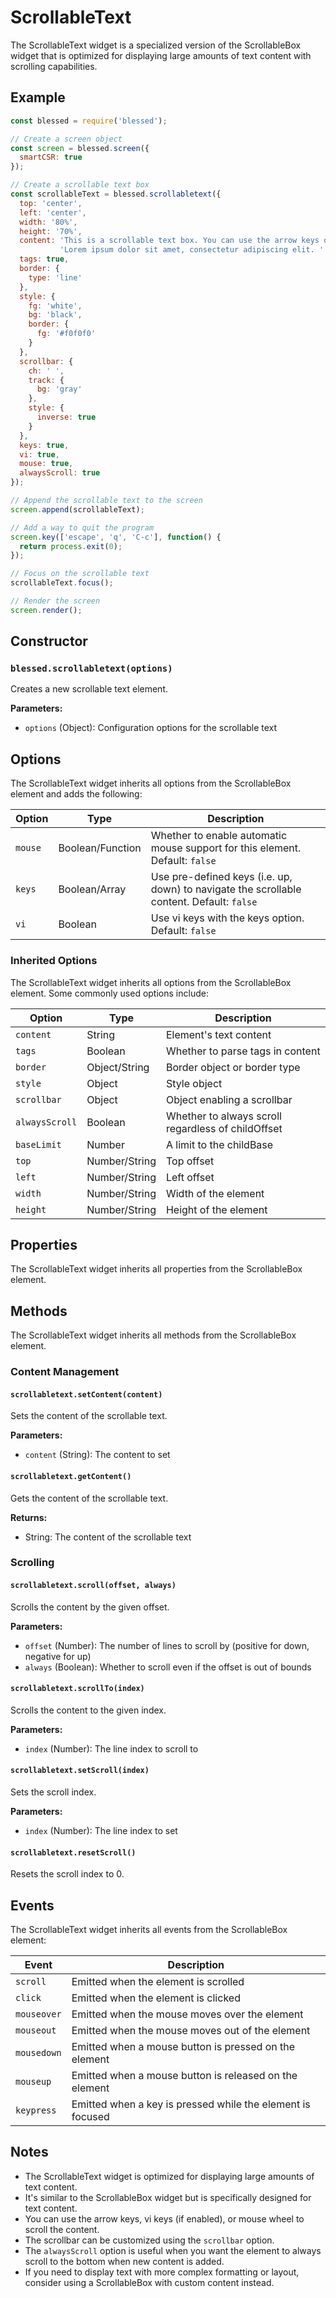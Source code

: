 # ScrollableText

The ScrollableText widget is a specialized version of the ScrollableBox widget that is optimized for displaying large amounts of text content with scrolling capabilities.

## Example

```javascript
const blessed = require('blessed');

// Create a screen object
const screen = blessed.screen({
  smartCSR: true
});

// Create a scrollable text box
const scrollableText = blessed.scrollabletext({
  top: 'center',
  left: 'center',
  width: '80%',
  height: '70%',
  content: 'This is a scrollable text box. You can use the arrow keys or mouse wheel to scroll.\n\n' +
           'Lorem ipsum dolor sit amet, consectetur adipiscing elit. '.repeat(100),
  tags: true,
  border: {
    type: 'line'
  },
  style: {
    fg: 'white',
    bg: 'black',
    border: {
      fg: '#f0f0f0'
    }
  },
  scrollbar: {
    ch: ' ',
    track: {
      bg: 'gray'
    },
    style: {
      inverse: true
    }
  },
  keys: true,
  vi: true,
  mouse: true,
  alwaysScroll: true
});

// Append the scrollable text to the screen
screen.append(scrollableText);

// Add a way to quit the program
screen.key(['escape', 'q', 'C-c'], function() {
  return process.exit(0);
});

// Focus on the scrollable text
scrollableText.focus();

// Render the screen
screen.render();
```

## Constructor

### `blessed.scrollabletext(options)`

Creates a new scrollable text element.

**Parameters:**

- `options` (Object): Configuration options for the scrollable text

## Options

The ScrollableText widget inherits all options from the ScrollableBox element and adds the following:

| Option | Type | Description |
|--------|------|-------------|
| `mouse` | Boolean/Function | Whether to enable automatic mouse support for this element. Default: `false` |
| `keys` | Boolean/Array | Use pre-defined keys (i.e. up, down) to navigate the scrollable content. Default: `false` |
| `vi` | Boolean | Use vi keys with the keys option. Default: `false` |

### Inherited Options

The ScrollableText widget inherits all options from the ScrollableBox element. Some commonly used options include:

| Option | Type | Description |
|--------|------|-------------|
| `content` | String | Element's text content |
| `tags` | Boolean | Whether to parse tags in content |
| `border` | Object/String | Border object or border type |
| `style` | Object | Style object |
| `scrollbar` | Object | Object enabling a scrollbar |
| `alwaysScroll` | Boolean | Whether to always scroll regardless of childOffset |
| `baseLimit` | Number | A limit to the childBase |
| `top` | Number/String | Top offset |
| `left` | Number/String | Left offset |
| `width` | Number/String | Width of the element |
| `height` | Number/String | Height of the element |

## Properties

The ScrollableText widget inherits all properties from the ScrollableBox element.

## Methods

The ScrollableText widget inherits all methods from the ScrollableBox element.

### Content Management

#### `scrollabletext.setContent(content)`

Sets the content of the scrollable text.

**Parameters:**

- `content` (String): The content to set

#### `scrollabletext.getContent()`

Gets the content of the scrollable text.

**Returns:**

- String: The content of the scrollable text

### Scrolling

#### `scrollabletext.scroll(offset, always)`

Scrolls the content by the given offset.

**Parameters:**

- `offset` (Number): The number of lines to scroll by (positive for down, negative for up)
- `always` (Boolean): Whether to scroll even if the offset is out of bounds

#### `scrollabletext.scrollTo(index)`

Scrolls the content to the given index.

**Parameters:**

- `index` (Number): The line index to scroll to

#### `scrollabletext.setScroll(index)`

Sets the scroll index.

**Parameters:**

- `index` (Number): The line index to set

#### `scrollabletext.resetScroll()`

Resets the scroll index to 0.

## Events

The ScrollableText widget inherits all events from the ScrollableBox element:

| Event | Description |
|-------|-------------|
| `scroll` | Emitted when the element is scrolled |
| `click` | Emitted when the element is clicked |
| `mouseover` | Emitted when the mouse moves over the element |
| `mouseout` | Emitted when the mouse moves out of the element |
| `mousedown` | Emitted when a mouse button is pressed on the element |
| `mouseup` | Emitted when a mouse button is released on the element |
| `keypress` | Emitted when a key is pressed while the element is focused |

## Notes

- The ScrollableText widget is optimized for displaying large amounts of text content.
- It's similar to the ScrollableBox widget but is specifically designed for text content.
- You can use the arrow keys, vi keys (if enabled), or mouse wheel to scroll the content.
- The scrollbar can be customized using the `scrollbar` option.
- The `alwaysScroll` option is useful when you want the element to always scroll to the bottom when new content is added.
- If you need to display text with more complex formatting or layout, consider using a ScrollableBox with custom content instead.